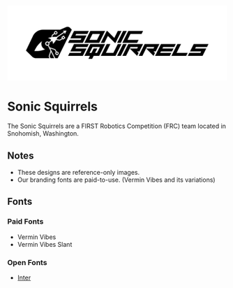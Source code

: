 ![Logo Banner](example/FRC_Sonic_Squirrels_Readme_Banner.png)

# Sonic Squirrels
The Sonic Squirrels are a FIRST Robotics Competition (FRC) team located in Snohomish, Washington.

## Notes
- These designs are reference-only images.
- Our branding fonts are paid-to-use. (Vermin Vibes and its variations)

## Fonts

### Paid Fonts
- Vermin Vibes
- Vermin Vibes Slant

### Open Fonts
- [Inter](https://fonts.google.com/specimen/Inter)